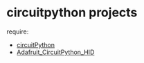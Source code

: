 # circuitpython projects

require:
- [circuitPython](https://circuitpython.org/board/raspberry_pi_pico/)
- [Adafruit_CircuitPython_HID](https://github.com/adafruit/Adafruit_CircuitPython_HID)